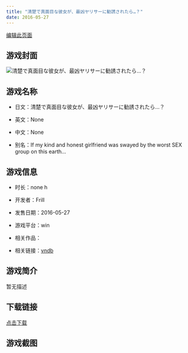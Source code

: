 ```yaml
---
title: "清楚で真面目な彼女が、最凶ヤリサーに勧誘されたら…？"
date: 2016-05-27
---
```

[编辑此页面](https://github.com/ACG-3/ADV3-source/blob/main/source/_posts/%E6%B8%85%E6%A5%9A%E3%81%A7%E7%9C%9F%E9%9D%A2%E7%9B%AE%E3%81%AA%E5%BD%BC%E5%A5%B3%E3%81%8C%E3%80%81%E6%9C%80%E5%87%B6%E3%83%A4%E3%83%AA%E3%82%B5%E3%83%BC%E3%81%AB%E5%8B%A7%E8%AA%98%E3%81%95%E3%82%8C%E3%81%9F%E3%82%89%E2%80%A6%EF%BC%9F.md)

## 游戏封面

![清楚で真面目な彼女が、最凶ヤリサーに勧誘されたら…？](https%3A//pan.timero.xyz/onedrive/img_lib_001/%E6%B8%85%E6%A5%9A%E3%81%A7%E7%9C%9F%E9%9D%A2%E7%9B%AE%E3%81%AA%E5%BD%BC%E5%A5%B3%E3%81%8C%E3%80%81%E6%9C%80%E5%87%B6%E3%83%A4%E3%83%AA%E3%82%B5%E3%83%BC%E3%81%AB%E5%8B%A7%E8%AA%98%E3%81%95%E3%82%8C%E3%81%9F%E3%82%89%E2%80%A6%EF%BC%9F_cover.avif)


## 游戏名称

- 日文：清楚で真面目な彼女が、最凶ヤリサーに勧誘されたら…？
- 英文：None
- 中文：None

- 别名：If my kind and honest girlfriend was swayed by the worst SEX group on this earth...


## 游戏信息

- 时长：none h
- 开发者：Frill
- 发售日期：2016-05-27
- 游戏平台：win
- 相关作品：

- 相关链接：[vndb](https://vndb.org/v19165)


## 游戏简介

暂无描述


## 下载链接

[点击下载](https://pan.timero.xyz/onedrive/adv_lib_001/%E6%B8%85%E6%A5%9A%E3%81%A7%E7%9C%9F%E9%9D%A2%E7%9B%AE%E3%81%AA%E5%BD%BC%E5%A5%B3%E3%81%8C%E3%80%81%E6%9C%80%E5%87%B6%E3%83%A4%E3%83%AA%E3%82%B5%E3%83%BC%E3%81%AB%E5%8B%A7%E8%AA%98%E3%81%95%E3%82%8C%E3%81%9F%E3%82%89%E2%80%A6%EF%BC%9F)


## 游戏截图


